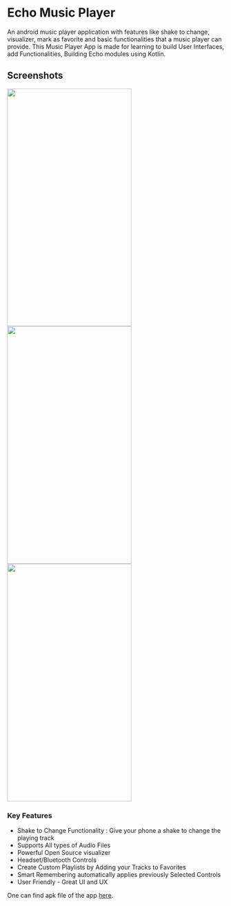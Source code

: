 # Echo Music Player

 An android music player application with features like shake to change, visualizer, mark as favorite and basic functionalities that a music player can provide.
 This Music Player App is made for learning to build User Interfaces, add Functionalities, Building Echo modules using Kotlin.
## Screenshots

<p>
  <img src="https://user-images.githubusercontent.com/30550059/55248783-83a5b280-5270-11e9-938b-62c8225a678d.png" width="288" height="550" />
  <img src="https://user-images.githubusercontent.com/30550059/55248780-830d1c00-5270-11e9-9a4d-d2727c64f45b.png" width="288" height="550" /> 
  <img src="https://user-images.githubusercontent.com/30550059/55248782-830d1c00-5270-11e9-8fe8-08a04b744336.png" width="288" height="550" />
</p>

### Key Features
- Shake to Change Functionality : Give your phone a shake to change the playing track
- Supports All types of Audio Files
- Powerful Open Source visualizer
- Headset/Bluetooth Controls
- Create Custom Playlists by Adding your Tracks to Favorites
- Smart Remembering automatically applies previously Selected Controls
- User Friendly - Great UI and UX

One can find apk file of the app <a href='https://drive.google.com/file/d/1INGv-GwsPhmqDeNBGRr4mlPgvp66yrW0/view'>here</a>.
